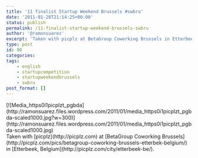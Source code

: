 ```yaml
---
title: '11 finalist Startup Weekend Brussels #swbru'
date: '2011-01-28T21:14:25+00:00'
status: publish
permalink: /11-finalist-startup-weekend-brussels-swbru
author: '@ramonsuarez'
excerpt: 'Taken with picplz at BetaGroup Coworking Brussels in Etterbeek, Belgium.'
type: post
id: 90
categories:
tags:
    - english
    - startupcompetition
    - startupweekendbrussels
    - swbru
post_format: []
---
```

<div class="p_embed p_image_embed">[![Media_https0i1picplzt_pgbda](http://ramonsuarez.files.wordpress.com/2011/01/media_https0i1picplzt_pgbda-scaled1000.jpg?w=300)](http://ramonsuarez.files.wordpress.com/2011/01/media_https0i1picplzt_pgbda-scaled1000.jpg)</div>Taken with [picplz](http://picplz.com) at [BetaGroup Coworking Brussels](http://picplz.com/pics/betagroup-coworking-brussels-etterbek-belgium/) in [Etterbeek, Belgium](http://picplz.com/city/etterbeek-be/). 